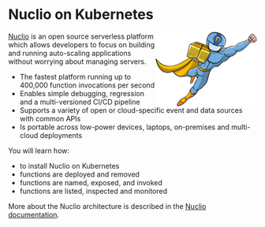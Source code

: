 # Nuclio on Kubernetes #

<img align="right" src="./assets/nuclio.png">

[Nuclio](https://www.nuclio.com/) is an open source serverless platform which allows developers to focus on building and running auto-scaling applications without worrying about managing servers.

- The fastest platform running up to 400,000 function invocations per second
- Enables simple debugging, regression and a multi-versioned CI/CD pipeline
- Supports a variety of open or cloud-specific event and data sources with common APIs
- Is portable across low-power devices, laptops, on-premises and multi-cloud deployments

You will learn how:

- to install Nuclio on Kubernetes
- functions are deployed and removed
- functions are named, exposed, and invoked
- functions are listed, inspected and monitored

More about the Nuclio architecture is described in the [Nuclio documentation](https://nuclio.io/).
